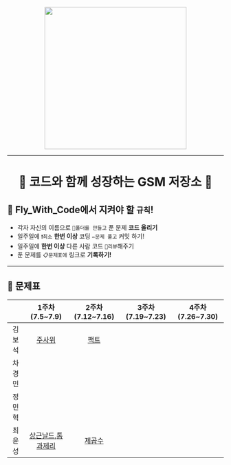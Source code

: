 <p align="center"><img src="https://user-images.githubusercontent.com/68007145/123586968-83663a00-d820-11eb-8935-b91936284e66.jpg" width="330"</p>   

***
<h1 align="center">🚀 코드와 함께 성장하는 GSM 저장소 🚀</h1>

## **📜 Fly_With_Code에서 지켜야 할 ```규칙```!** 
* 각자 자신의 이름으로 `📂폴더를 만들고` 푼 문제 __코드 올리기__
* 일주일에 `❗최소` __한번 이상__ 코딩 `✏️문제 풀고` 커밋 하기!
* 일주일에 __한번 이상__ 다른 사람 코드 `🎥리뷰`해주기
* 푼 문제를 `📋문제표에` 링크로 __기록하기!__

***

## **📝 문제표** 
| |1주차(7.5~7.9)|2주차(7.12~7.16)|3주차(7.19~7.23)|4주차(7.26~7.30)|
|:-:|:-:|:-:|:-:|:-:|
|김보석|[주사위](https://www.acmicpc.net/problem/1233)|[팩트](https://www.acmicpc.net/problem/6463)|||
|차경민|||||
|정민혁|||||
|최윤성|[상근날드](https://www.acmicpc.net/problem/5543),[톰과제리](https://www.acmicpc.net/problem/16430)|[제곱수](https://www.acmicpc.net/problem/1009)|||
